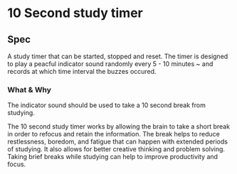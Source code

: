 # 10 Second study timer
## Spec

A study timer that can be started, stopped and reset.
The timer is designed to play a peacful indicator sound randomly every 5 - 10 minutes ~ and records at which time interval the buzzes occured. 

### What & Why

The indicator sound should be used to take a 10 second break from studying.

The 10 second study timer works by allowing the brain to take a short break in order to refocus and retain the information. The break helps to reduce restlessness, boredom, and fatigue that can happen with extended periods of studying. It also allows for better creative thinking and problem solving. Taking brief breaks while studying can help to improve productivity and focus.